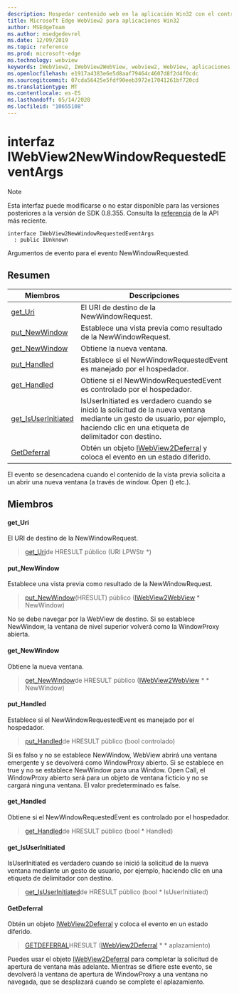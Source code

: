 ```yaml
---
description: Hospedar contenido web en la aplicación Win32 con el control Microsoft Edge WebView2
title: Microsoft Edge WebView2 para aplicaciones Win32
author: MSEdgeTeam
ms.author: msedgedevrel
ms.date: 12/09/2019
ms.topic: reference
ms.prod: microsoft-edge
ms.technology: webview
keywords: IWebView2, IWebView2WebView, webview2, WebView, aplicaciones Win32, Win32, Edge
ms.openlocfilehash: e1917a4383e6e5d8aaf79464c4607d8f2d4f0cdc
ms.sourcegitcommit: 07cda56425e5fdf90eeb3972e17041261bf720cd
ms.translationtype: MT
ms.contentlocale: es-ES
ms.lasthandoff: 05/14/2020
ms.locfileid: "10655108"
---
```

# interfaz IWebView2NewWindowRequestedEventArgs 

> [!NOTE]
> Esta interfaz puede modificarse o no estar disponible para las versiones posteriores a la versión de SDK 0.8.355. Consulta la [referencia](../../../webview2-api-reference.md) de la API más reciente.

```
interface IWebView2NewWindowRequestedEventArgs
  : public IUnknown
```

Argumentos de evento para el evento NewWindowRequested.

## Resumen

 Miembros                        | Descripciones
--------------------------------|---------------------------------------------
[get_Uri](#get_uri) | El URI de destino de la NewWindowRequest.
[put_NewWindow](#put_newwindow) | Establece una vista previa como resultado de la NewWindowRequest.
[get_NewWindow](#get_newwindow) | Obtiene la nueva ventana.
[put_Handled](#put_handled) | Establece si el NewWindowRequestedEvent es manejado por el hospedador.
[get_Handled](#get_handled) | Obtiene si el NewWindowRequestedEvent es controlado por el hospedador.
[get_IsUserInitiated](#get_isuserinitiated) | IsUserInitiated es verdadero cuando se inició la solicitud de la nueva ventana mediante un gesto de usuario, por ejemplo, haciendo clic en una etiqueta de delimitador con destino.
[GetDeferral](#getdeferral) | Obtén un objeto [IWebView2Deferral](IWebView2Deferral.md) y coloca el evento en un estado diferido.

El evento se desencadena cuando el contenido de la vista previa solicita a un abrir una nueva ventana (a través de window. Open () etc.).

## Miembros

#### get_Uri 

El URI de destino de la NewWindowRequest.

> [get_Uri](#get_uri)de HRESULT público (URI LPWStr *)

#### put_NewWindow 

Establece una vista previa como resultado de la NewWindowRequest.

> [put_NewWindow](#put_newwindow)(HRESULT) público ([IWebView2WebView](IWebView2WebView.md) * NewWindow)

No se debe navegar por la WebView de destino. Si se establece NewWindow, la ventana de nivel superior volverá como la WindowProxy abierta.

#### get_NewWindow 

Obtiene la nueva ventana.

> [get_NewWindow](#get_newwindow)de HRESULT público ([IWebView2WebView](IWebView2WebView.md) * * NewWindow)

#### put_Handled 

Establece si el NewWindowRequestedEvent es manejado por el hospedador.

> [put_Handled](#put_handled)de HRESULT público (bool controlado)

Si es falso y no se establece NewWindow, WebView abrirá una ventana emergente y se devolverá como WindowProxy abierto. Si se establece en true y no se establece NewWindow para una Window. Open Call, el WindowProxy abierto será para un objeto de ventana ficticio y no se cargará ninguna ventana. El valor predeterminado es false.

#### get_Handled 

Obtiene si el NewWindowRequestedEvent es controlado por el hospedador.

> [get_Handled](#get_handled)de HRESULT público (bool * Handled)

#### get_IsUserInitiated 

IsUserInitiated es verdadero cuando se inició la solicitud de la nueva ventana mediante un gesto de usuario, por ejemplo, haciendo clic en una etiqueta de delimitador con destino.

> [get_IsUserInitiated](#get_isuserinitiated)de HRESULT público (bool * IsUserInitiated)

#### GetDeferral 

Obtén un objeto [IWebView2Deferral](IWebView2Deferral.md) y coloca el evento en un estado diferido.

> [GETDEFERRAL](#getdeferral)HRESULT ([IWebView2Deferral](IWebView2Deferral.md) * * aplazamiento)

Puedes usar el objeto [IWebView2Deferral](IWebView2Deferral.md) para completar la solicitud de apertura de ventana más adelante. Mientras se difiere este evento, se devolverá la ventana de apertura de WindowProxy a una ventana no navegada, que se desplazará cuando se complete el aplazamiento.

